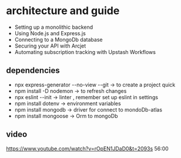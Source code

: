 # architecture and guide

- Setting up a monolithic backend
- Using Node.js and Express.js
- Connecting to a MongoDb database
- Securing your API with Arcjet
- Automating subscription tracking with Upstash Workflows

## dependencies

- npx express-generator --no-view --git -> to create a project quick
- npm install -D nodemon -> to refresh changes
- npx eslint --init -> linter , remember set up eslint in settings
- npm install dotenv -> environment variables
- npm install mongodb -> driver for connect to mondoDb-atlas
- npm install mongoose -> Orm to mongoDb

## video

<https://www.youtube.com/watch?v=rOpEN1JDaD0&t=2093s>
56:00
